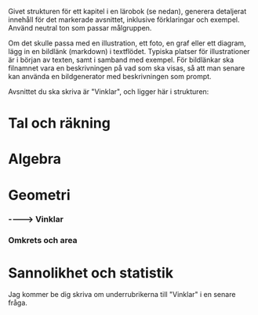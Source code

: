Givet strukturen för ett kapitel i en lärobok (se nedan), generera detaljerat innehåll för det markerade avsnittet, inklusive förklaringar och exempel.
Använd neutral ton som passar målgruppen.

Om det skulle passa med en illustration, ett foto, en graf eller ett diagram, lägg in en bildlänk (markdown) i textflödet. Typiska platser för illustrationer är i början av texten, samt i samband med exempel.
För bildlänkar ska filnamnet vara en beskrivningen på vad som ska visas, så att man senare kan använda en bildgenerator med beskrivningen som prompt.



Avsnittet du ska skriva är "Vinklar", och ligger här i strukturen:
# Tal och räkning
# Algebra
# Geometri
### ----> Vinklar
### Omkrets och area
# Sannolikhet och statistik

Jag kommer be dig skriva om underrubrikerna till "Vinklar" i en senare fråga.
